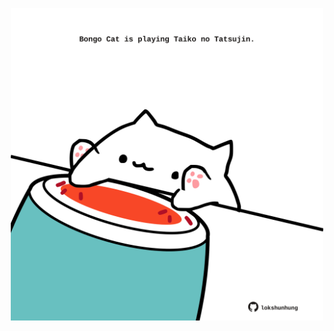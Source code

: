 <!-- built at 24/01/2024, 02:12:39 UTC -->
<p align="center">
  <img width="500" height="500" src="./ReadmeImage.svg">
</p>
